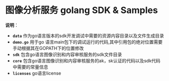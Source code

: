 # 图像分析服务 golang SDK & Samples

**说明**：
+ **`data`** 作为go语言版本的sdk开发调试中需要的资源内容目录以及文件生成目录
+ **`demo.go`** 用于go 语言main包下的调试运行的代码,其中引用包的绝对位置需要手动根据其在GOPATH下的位置修改
+ **`sdk`** 包含go语言图像识别和内容审核服务的sdk文件目录
+ **`core`** 包含go语言图像识别和内容审核服务的ak，sk认证的代码以及sdk代码中需要的常量信息
+ **`licenses`** go语言license





